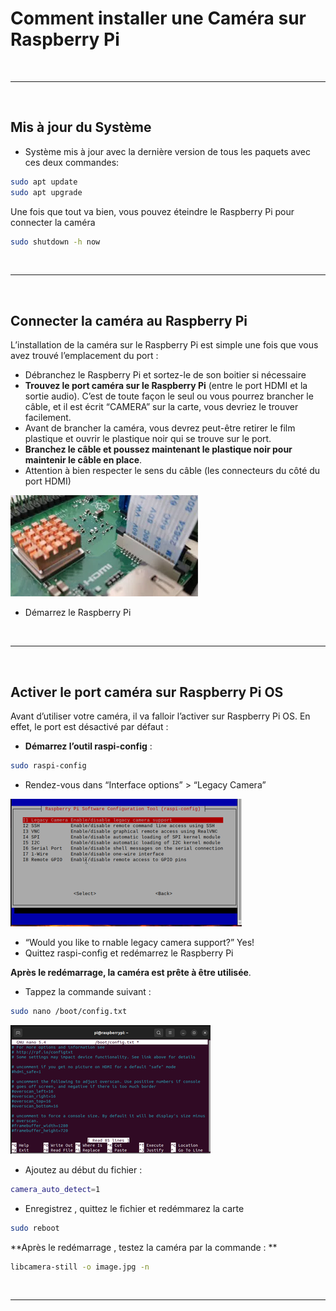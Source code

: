 # Comment installer une Caméra sur Raspberry Pi

&nbsp;
***
&nbsp;

##  Mis à jour du Système

* Système mis à jour avec la dernière version de tous les paquets avec ces deux commandes:

```bash
sudo apt update
sudo apt upgrade
```
Une fois que tout va bien, vous pouvez éteindre le Raspberry Pi pour connecter la caméra

```bash
sudo shutdown -h now
```

&nbsp;
***
&nbsp;

##  Connecter la caméra au Raspberry Pi

L’installation de la caméra sur le Raspberry Pi est simple une fois que vous avez trouvé l’emplacement du port :
* Débranchez le Raspberry Pi et sortez-le de son boitier si nécessaire
* **Trouvez le port caméra sur le Raspberry Pi** (entre le port HDMI et la sortie audio).
C’est de toute façon le seul ou vous pourrez brancher le câble, et il est écrit “CAMERA” sur la carte, vous devriez le trouver facilement.
* Avant de brancher la caméra, vous devrez peut-être retirer le film plastique et ouvrir le plastique noir qui se trouve sur le port.
* **Branchez le câble et poussez maintenant le plastique noir pour maintenir le câble en place**.
* Attention à bien respecter le sens du câble (les connecteurs du côté du port HDMI)

![image info](./pictures/camera-cable.webp)
* Démarrez le Raspberry Pi

&nbsp;
***
&nbsp;

##  Activer le port caméra sur Raspberry Pi OS

Avant d’utiliser votre caméra, il va falloir l’activer sur Raspberry Pi OS.
En effet, le port est désactivé par défaut :
* **Démarrez l’outil raspi-config** :
```bash
sudo raspi-config
```
* Rendez-vous dans “Interface options” > “Legacy Camera”

![image info](./pictures/287386264_334147658723007_2872349656411536222_n.png)

* “Would you like to rnable legacy camera support?”
Yes!
* Quittez raspi-config et redémarrez le Raspberry Pi

**Après le redémarrage, la caméra est prête à être utilisée**.

* Tappez la commande suivant :

```bash
sudo nano /boot/config.txt
```
![image info](./pictures/287329394_5171205129623087_6710763010915793580_n.png)
* Ajoutez au début du fichier :
```bash
camera_auto_detect=1
```
* Enregistrez , quittez le fichier et redémmarez la carte

```bash
sudo reboot
```

**Après le redémarrage , testez la caméra par la commande : **

```bash
libcamera-still -o image.jpg -n 
```

&nbsp;
***
&nbsp;
